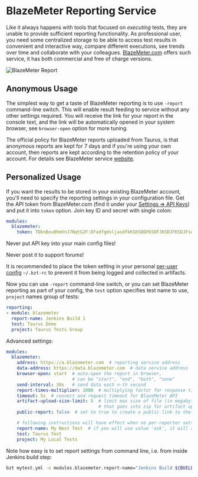 # BlazeMeter Reporting Service

Like it always happens with tools that focused on _executing_ tests, they are unable to provide
sufficient reporting functionality. As professional user, you need some centralized storage to
be able to access test results in convenient and interactive way, compare different executions,
see trends over time and collaborate with your colleagues. [BlazeMeter.com](http://blazemeter.com)
offers such service, it has both commercial and free of charge versions.

![BlazeMeter Report](blazemeter-rsz.png)

## Anonymous Usage

The simplest way to get a taste of BlazeMeter reporting is to use `-report` command-line switch.
This will enable result feeding to service without any other settings required. You will receive
the link for your report in the console text, and the link will be automatically opened in your
system browser, see `browser-open` option for more tuning.

The official policy for BlazeMeter reports uploaded from Taurus, is that anonymous reports are
kept for 7 days and if you're using your own account, then reports are kept according to the
retention policy of your account. For details see BlazeMeter service [website](https://blazemeter.com/). 

## Personalized Usage

If you want the results to be stored in your existing BlazeMeter account, you'll need to specify
the reporting settings in your configuration file. Get the API token from BlazeMeter.com (find it
under your [Settings => API Keys](https://a.blazemeter.com/app/#settings/api-keys)) and put it
into `token` option. Join key ID and secret with single colon:

```yaml
modules:
  blazemeter:
    token: TDknBxu0hmVnJ7NqtG2F:DFadfgdsljasdfkKSKSDDFKSDFJKSDJFKSDJFsdjfksjfjDSF
```

<div class="alert alert-danger">
Never put API key into your main config files! 

Never post it to support forums!

It is recommended to place the token setting in your personal
[per-user config](CommandLine.md#configuration-files-processing) `~/.bzt-rc` to prevent it from
being logged and collected in artifacts.
</div>

Now you can use `-report` command-line switch, or you can set BlazeMeter reporting as part of
your config, the `test` option specifies test name to use, `project` names group of tests:

```yaml
reporting:
- module: blazemeter
  report-name: Jenkins Build 1
  test: Taurus Demo
  project: Taurus Tests Group
```

Advanced settings:

```yaml
modules:
  blazemeter:
    address: https://a.blazemeter.com  # reporting service address
    data-address: https://data.blazemeter.com  # data service address
    browser-open: start  # auto-open the report in browser, 
                         # can be "start", "end", "both", "none"
    send-interval: 30s   # send data each n-th second
    report-times-multiplier: 1000  # multiplying factor for response times, advanced option
    timeout: 5s  # connect and request timeout for BlazeMeter API
    artifact-upload-size-limit: 5  # limit max size of file (in megabytes)
                                   # that goes into zip for artifact upload, 10 by default
    public-report: false  # set to true to create a public link to the report

    # following instructions will have effect when no per-reporter settings
    report-name: My Next Test  # if you will use value 'ask', it will ask it from command line
    test: Taurus Test
    project: My Local Tests
```

Note how easy is to set report settings from command line, i.e. from inside Jenkins build step:
```bash
bzt mytest.yml -o modules.blazemeter.report-name="Jenkins Build ${BUILD_NUMBER}"
```
